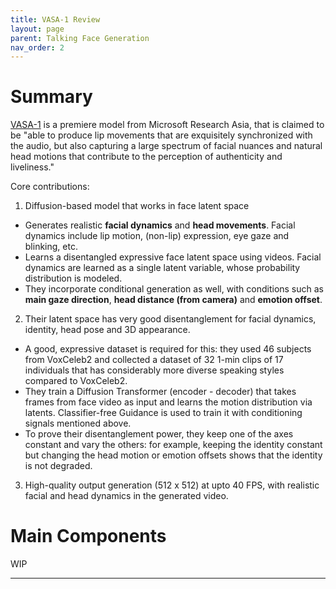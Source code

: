 ```yaml
---
title: VASA-1 Review
layout: page
parent: Talking Face Generation
nav_order: 2
---
```


# Summary

[VASA-1] is a premiere model from Microsoft Research Asia, that is claimed to be "able to produce lip movements that are exquisitely synchronized with the audio, but also capturing a large spectrum of facial nuances and natural head motions that contribute to the perception of authenticity and liveliness."

Core contributions:
1. Diffusion-based model that works in face latent space
  * Generates realistic __facial dynamics__ and __head movements__. Facial dynamics include lip motion, (non-lip) expression, eye gaze and blinking, etc.
  * Learns a disentangled expressive face latent space using videos. Facial dynamics are learned as a single latent variable, whose probability distribution is modeled.
  * They incorporate conditional generation as well, with conditions such as __main gaze direction__, __head distance (from camera)__ and __emotion offset__.
2. Their latent space has very good disentanglement for facial dynamics, identity, head pose and 3D appearance.
  * A good, expressive dataset is required for this: they used 46 subjects from VoxCeleb2 and collected a dataset of 32 1-min clips of 17 individuals that has considerably more diverse speaking styles compared to VoxCeleb2.
  * They train a Diffusion Transformer (encoder - decoder) that takes frames from face video as input and learns the motion distribution via latents. Classifier-free Guidance is used to train it with conditioning signals mentioned above.
  * To prove their disentanglement power, they keep one of the axes constant and vary the others: for example, keeping the identity constant but changing the head motion or emotion offsets shows that the identity is not degraded.
3. High-quality output generation (512 x 512) at upto 40 FPS, with realistic facial and head dynamics in the generated video.


# Main Components

WIP



----

[VASA-1]: https://www.microsoft.com/en-us/research/project/vasa-1/